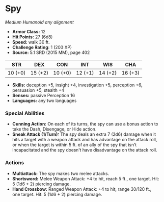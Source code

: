 # Spy

*Medium* *Humanoid* *any alignment*

- **Armor Class:** 12
- **Hit Points:** 27 (6d8)
- **Speed:** walk 30 ft.
- **Challenge Rating:** 1 (200 XP)
- **Source:** 5.1 SRD (2015 MM), page 402

| STR | DEX | CON | INT | WIS | CHA |
| --- | --- | --- | --- | --- | --- |
| 10 (+0) | 15 (+2) | 10 (+0) | 12 (+1) | 14 (+2) | 16 (+3) |

- **Skills:** deception +5, insight +4, investigation +5, perception +6, persuasion +5, stealth +4
- **Senses:** passive Perception 16
- **Languages:** any two languages

### Special Abilities

- **Cunning Action:** On each of its turns, the spy can use a bonus action to take the Dash, Disengage, or Hide action.
- **Sneak Attack (1/Turn):** The spy deals an extra 7 (2d6) damage when it hits a target with a weapon attack and has advantage on the attack roll, or when the target is within 5 ft. of an ally of the spy that isn't incapacitated and the spy doesn't have disadvantage on the attack roll.

### Actions

- **Multiattack:** The spy makes two melee attacks.
- **Shortsword:** Melee Weapon Attack: +4 to hit, reach 5 ft., one target. Hit: 5 (1d6 + 2) piercing damage.
- **Hand Crossbow:** Ranged Weapon Attack: +4 to hit, range 30/120 ft., one target. Hit: 5 (1d6 + 2) piercing damage.


